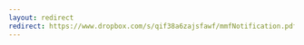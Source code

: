 ```yaml
---
layout: redirect
redirect: https://www.dropbox.com/s/qif38a6zajsfawf/mmfNotification.pdf?dl=1
---
```

